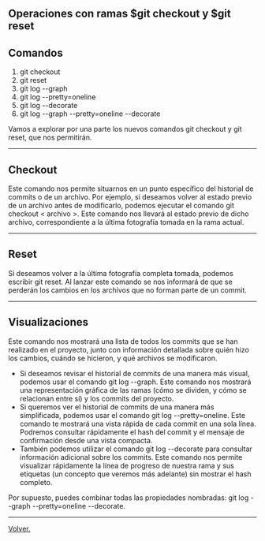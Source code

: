## Operaciones con ramas $git checkout y $git reset

## Comandos

1) git checkout <archivo>
2) git reset
3) git log --graph
4) git log --pretty=oneline
5) git log --decorate
6) git log --graph --pretty=oneline --decorate

Vamos a explorar por una parte los nuevos comandos
git checkout y git reset, que nos permitirán.

---

## Checkout

Este comando nos
permite situarnos en un punto específico del historial de
commits o de un archivo.
Por ejemplo, si deseamos volver al estado previo de
un archivo antes de modificarlo, podemos ejecutar el
comando git checkout < archivo >.
Este comando nos llevará al estado previo de dicho
archivo, correspondiente a la última fotografía tomada
en la rama actual.

---

## Reset 
Si deseamos volver a la última fotografía completa
tomada, podemos escribir git reset. Al lanzar este
comando se nos informará de que se perderán los
cambios en los archivos que no forman parte de un
commit.

---

## Visualizaciones
Este comando nos mostrará una lista de todos los commits que se han realizado en el proyecto, junto con información detallada sobre quién hizo los cambios, cuándo
se hicieron, y qué archivos se modificaron.

- Si deseamos revisar el historial de commits de una
manera más visual, podemos usar el comando git
log --graph. Este comando nos mostrará una representación gráfica de las ramas (cómo se dividen,
y cómo se relacionan entre sí) y los commits del
proyecto.
- Si queremos ver el historial de commits de una manera más simplificada, podemos usar el comando git
log --pretty=oneline. Este comando te mostrará
una vista rápida de cada commit en una sola línea.
Podremos consultar rápidamente el hash del commit
y el mensaje de confirmación desde una vista compacta.
- También podemos utilizar el comando git log
--decorate para consultar información adicional
sobre los commits. Este comando nos permite
visualizar rápidamente la línea de progreso
de nuestra rama y sus etiquetas (un concepto
que veremos más adelante) sin mostrar el hash
completo.

Por supuesto, puedes combinar todas las propiedades
nombradas: git log --graph --pretty=oneline
--decorate.

---
[Volver.](https://github.com/megagringa/Git-GitHub)

